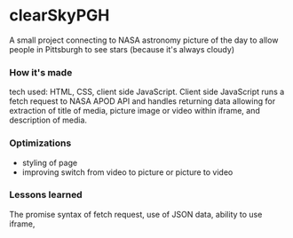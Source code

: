 # clearSkyPGH


A small project connecting to NASA astronomy picture of the day to allow people in Pittsburgh to see stars (because it's always cloudy)

### How it's made

tech used: HTML, CSS, client side JavaScript. Client side JavaScript runs a fetch request to NASA APOD API and handles returning data allowing for extraction of title of media, picture image or video within iframe, and description of media. 

### Optimizations
- styling of page
- improving switch from video to picture or picture to video

### Lessons learned

The promise syntax of fetch request, use of JSON data, ability to use iframe, 
